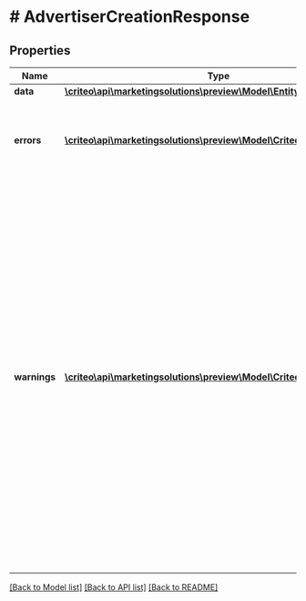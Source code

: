 # # AdvertiserCreationResponse

## Properties

Name | Type | Description | Notes
------------ | ------------- | ------------- | -------------
**data** | [**\criteo\api\marketingsolutions\preview\Model\EntityV2OfObject**](EntityV2OfObject.md) |  | [optional]
**errors** | [**\criteo\api\marketingsolutions\preview\Model\CriteoApiErrorV2[]**](CriteoApiErrorV2.md) | Error list returned by the Criteo API  For successful requests it is empty | [optional]
**warnings** | [**\criteo\api\marketingsolutions\preview\Model\CriteoApiWarningV2[]**](CriteoApiWarningV2.md) | Warnings list returned by the Criteo API  In some situations the operations are successful but it may be useful to issue warnings to the API consumer.  For example the endpoint, entity or field is deprecated. Warnings are like compiler warnings, they indicate that problems may occur in the future. | [optional]

[[Back to Model list]](../../README.md#models) [[Back to API list]](../../README.md#endpoints) [[Back to README]](../../README.md)
